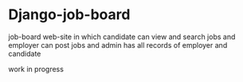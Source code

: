 # Django-job-board
job-board web-site in which candidate can view and search jobs and employer can post jobs and admin has all records of employer and candidate


work in progress
